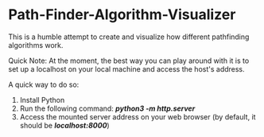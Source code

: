 # Path-Finder-Algorithm-Visualizer

This is a humble attempt to create and visualize how different pathfinding algorithms work.

Quick Note: At the moment, the best way you can play around with it is to set up a localhost on your local machine and access the host's address.

A quick way to do so:

1. Install Python
2. Run the following command: ***python3 -m http.server*** 
3. Access the mounted server address on your web browser (by default, it should be ***localhost:8000***)
